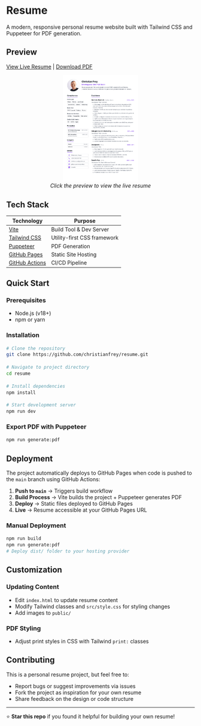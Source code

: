 # Resume

A modern, responsive personal resume website built with Tailwind CSS and Puppeteer for PDF generation.

## Preview

[View Live Resume](https://christianfrey.github.io/resume/) | [Download PDF](https://christianfrey.github.io/resume/resume.pdf)

<p align="center">
  <a href="https://christianfrey.github.io/resume/">
    <img src="public/preview.png" alt="Resume Preview" width="40%">
  </a>
  <br>
  <em>Click the preview to view the live resume</em>
</p>

## Tech Stack

| Technology                                            | Purpose                     |
| ----------------------------------------------------- | --------------------------- |
| [Vite](https://vite.dev/)                             | Build Tool & Dev Server     |
| [Tailwind CSS](https://tailwindcss.com/)              | Utility-first CSS framework |
| [Puppeteer](https://pptr.dev/)                        | PDF Generation              |
| [GitHub Pages](https://pages.github.com/)             | Static Site Hosting         |
| [GitHub Actions](https://github.com/features/actions) | CI/CD Pipeline              |

## Quick Start

### Prerequisites

- Node.js (v18+)
- npm or yarn

### Installation

```bash
# Clone the repository
git clone https://github.com/christianfrey/resume.git

# Navigate to project directory
cd resume

# Install dependencies
npm install

# Start development server
npm run dev
```

### Export PDF with Puppeteer

```bash
npm run generate:pdf
```

## Deployment

The project automatically deploys to GitHub Pages when code is pushed to the `main` branch using GitHub Actions:

1. **Push to `main`** → Triggers build workflow
2. **Build Process** → Vite builds the project + Puppeteer generates PDF
3. **Deploy** → Static files deployed to GitHub Pages
4. **Live** → Resume accessible at your GitHub Pages URL

### Manual Deployment

```bash
npm run build
npm run generate:pdf
# Deploy dist/ folder to your hosting provider
```

## Customization

### Updating Content

- Edit `index.html` to update resume content
- Modify Tailwind classes and `src/style.css` for styling changes
- Add images to `public/`

### PDF Styling

- Adjust print styles in CSS with Tailwind `print:` classes

## Contributing

This is a personal resume project, but feel free to:

- Report bugs or suggest improvements via issues
- Fork the project as inspiration for your own resume
- Share feedback on the design or code structure

---

⭐ **Star this repo** if you found it helpful for building your own resume!
